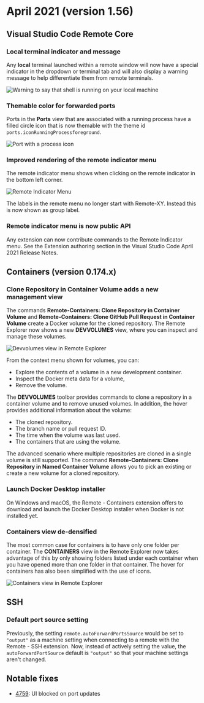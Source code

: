 # April 2021 (version 1.56)

## Visual Studio Code Remote Core

### Local terminal indicator and message

Any **local** terminal launched within a remote window will now have a special indicator in the dropdown or terminal tab and will also display a warning message to help differentiate them from remote terminals.

![Warning to say that shell is running on your local machine](images/1_56/local_terminals.png)

### Themable color for forwarded ports

Ports in the **Ports** view that are associated with a running process have a filled circle icon that is now themable with the theme id `ports.iconRunningProcessforeground`.

![Port with a process icon](images/1_56/ports-view-running-icon.png)

### Improved rendering of the remote indicator menu

The remote indicator menu shows when clicking on the remote indicator in the bottom left corner.

![Remote Indicator Menu](images/1_56/remote-indicator-menu.png)

The labels in the remote menu no longer start with Remote-XY. Instead this is now shown as group label.

### Remote indicator menu is now public API

Any extension can now contribute commands to the Remote Indicator menu. See the Extension authoring section in the Visual Studio Code April 2021 Release Notes.

## Containers (version 0.174.x)

### Clone Repository in Container Volume adds a new management view

The commands **Remote-Containers: Clone Repository in Container Volume** and **Remote-Containers: Clone GitHub Pull Request in Container Volume** create a Docker volume for the cloned repository. The Remote Explorer now shows a new **DEVVOLUMES** view, where you can inspect and manage these volumes.

![Devvolumes view in Remote Explorer](images/1_56/devvolumes-view.png)

From the context menu shown for volumes, you can:

* Explore the contents of a volume in a new development container.
* Inspect the Docker meta data for a volume,
* Remove the volume.

The **DEVVOLUMES** toolbar provides commands to clone a repository in a container volume and to remove unused volumes. In addition, the hover provides additional information about the volume:

* The cloned repository.
* The branch name or pull request ID.
* The time when the volume was last used.
* The containers that are using the volume.

The advanced scenario where multiple repositories are cloned in a single volume is still supported. The command **Remote-Containers: Clone Repository in Named Container Volume** allows you to pick an existing or create a new volume for a cloned repository.

### Launch Docker Desktop installer

On Windows and macOS, the Remote - Containers extension offers to download and launch the Docker Desktop installer when Docker is not installed yet.

### Containers view de-densified

The most common case for containers is to have only one folder per container. The **CONTAINERS** view in the Remote Explorer now takes advantage of this by only showing folders listed under each container when you have opened more than one folder in that container. The hover for containers has also been simplified with the use of icons.

![Containers view in Remote Explorer](images/1_56/containers-view.png)

## SSH

### Default port source setting

Previously, the setting `remote.autoForwardPortsSource` would be set to `"output"` as a machine setting when connecting to a remote with the Remote - SSH extension. Now, instead of actively setting the value, the `autoForwardPortSource` default is `"output"` so that your machine settings aren't changed.

## Notable fixes

* [4759](https://github.com/microsoft/vscode-remote-release/issues/4759): UI blocked on port updates
